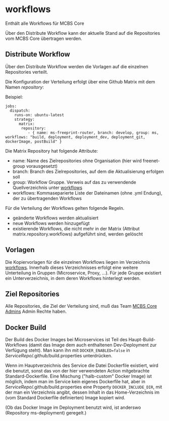 # workflows
Enthält alle Workflows für MCBS Core

Über den Distribute Workflow kann der aktuelle Stand auf die Repositories vom MCBS Core übertragen werden.

## Distribute Workflow

Über den Distribute Workflow werden die Vorlagen auf die einzelnen Repositories verteilt.

Die Konfiguration der Verteilung erfolgt über eine Github Matrix mit dem Namen *repository*:

Beispiel:
```
jobs:
  dispatch:
    runs-on: ubuntu-latest
    strategy:
      matrix:
       repository:
          - { name: ms-freeprint-router, branch: develop, group: ms, workflows: "build, deployment, deployment_dev, deployment_git, dockerImage, postBuild" }
```
Die Matrix Repository hat folgende Attribute:
- name: Name des Zielrepositories ohne Organisation (hier wird freenet-group vorausgesetzt)
- branch: Branch des Zielrepositories, auf dem die Aktualisierung erfolgen soll
- group: Workflow Gruppe. Verweis auf das zu verwendende Quellverzeichnis unter [workflows](workflows)
- workflows: Kommaseparierte Liste der Dateinamen (ohne .yml Endung), der zu übertragenden Workflows

Für die Verteilung der Workflows gelten folgende Regeln.
- geänderte Workflows werden aktualisiert
- neue Workflows werden hinzugefügt
- existierende Workflows, die nicht mehr in der Matrix (Attribut matrix.repository.workflows) aufgeführt sind, werden gelöscht

## Vorlagen

Die Kopiervorlagen für die einzelnen Workflows liegen im Verzeichnis [workflows](workflows).
Innerhalb dieses Verzeichnisses erfolgt eine weitere Unterteilung in Gruppen (Microservice, Proxy, ...).
Für jede Gruppe existiert ein Unterverzeichnis, in dem deren Workflows hinterlegt werden.

## Ziel Repositories

Alle Repositories, die Ziel der Verteilung sind, muß das Team [MCBS Core Admins](https://github.com/orgs/freenet-group/teams/mcbs-core-admins) Admin Rechte haben.

## Docker Build

Der Build des Docker Images bei Microservices ist Teil des Haupt-Build-Workflows (damit das Image dem auch enthaltenen Dev-Deployment zur Verfügung steht). Man kann ihn mit `DOCKER_ENABLED=false` in _ServiceRepo_/.github/build.properties unterdrücken.

Wenn im Hauptverzeichnis des Service die Datei Dockerfile existiert, wird die benutzt, sonst das von der hier verwendeten Action mitgebrachte Standard-Dockerfile. Eine Mischung ("halb-custom" Docker Image) ist möglich, indem man im Service kein eigenes Dockerfile hat, aber in _ServiceRepo_/.github/build.properties eine Property `DOCKER_INCLUDE_DIR`, mit der man ein Verzeichnis angibt, dessen Inhalt in das Home-Verzeichnis im (vom Standard Dockerfile definierten) Image kopiert wird.

(Ob das Docker Image im Deployment benutzt wird, ist anderswo (Repository ms-deployment) geregelt.)